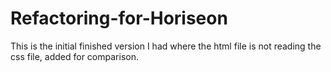 # Refactoring-for-Horiseon

This is the initial finished version I had where the html file is not reading the css file, added for comparison.
